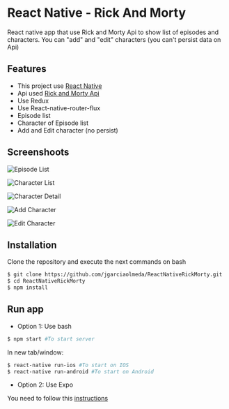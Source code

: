 # React Native - Rick And Morty

React native app that use Rick and Morty Api to show list of episodes and characters. You can "add" and "edit" characters (you can't persist data on Api)

## Features

- This project use [React Native](https://facebook.github.io/react-native/)
- Api used [Rick and Morty Api](https://rickandmortyapi.com/)
- Use Redux
- Use React-native-router-flux
- Episode list
- Character of Episode list
- Add and Edit character (no persist)

## Screenshoots

![Episode List](https://github.com/jgarciaolmeda/ReactNativeRickMorty/blob/master/screenshots/episode_list.png)

![Character List](https://github.com/jgarciaolmeda/ReactNativeRickMorty/blob/master/screenshots/charactes_list.png)

![Character Detail](https://github.com/jgarciaolmeda/ReactNativeRickMorty/blob/master/screenshots/character_detail.png)

![Add Character](https://github.com/jgarciaolmeda/ReactNativeRickMorty/blob/master/screenshots/addcharacter.png)

![Edit Character](https://github.com/jgarciaolmeda/ReactNativeRickMorty/blob/master/screenshots/editcharacter.png)

## Installation

Clone the repository and execute the next commands on bash

```bash
$ git clone https://github.com/jgarciaolmeda/ReactNativeRickMorty.git
$ cd ReactNativeRickMorty
$ npm install
```

## Run app

- Option 1: Use bash

```bash
$ npm start #To start server
```

In new tab/window:

```bash
$ react-native run-ios #To start on IOS
$ react-native run-android #To start on Android
```

- Option 2: Use Expo

You need to follow this [instructions](https://facebook.github.io/react-native/docs/getting-started.html#running-your-react-native-application)
